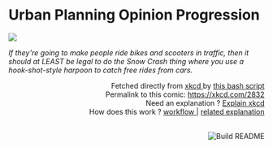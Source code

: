 # <b>Urban Planning Opinion Progression</b>

[![](https://imgs.xkcd.com/comics/urban_planning_opinion_progression.png)](https://xkcd.com/2832)

<i>If they&#39;re going to make people ride bikes and scooters in traffic, then it should at LEAST be legal to do the Snow Crash thing where you use a hook-shot-style harpoon to catch free rides from cars.</i>

<div align="right">
  Fetched directly from
  <a href="https://xkcd.com">
    xkcd
  </a>
  by
  <a href="https://github.com/Vanille-N/Vanille-N/blob/master/fetch">
    this bash script
  </a>
</div>
<div align="right">
  Permalink to this comic:
  <a href="https://xkcd.com/2832">
    https://xkcd.com/2832
  </a>
</div>
<div align="right">
  Need an explanation ?
  <a href="https://www.explainxkcd.com/wiki/index.php/2832">
    Explain xkcd
  </a>
</div>
<div align="right">
  How does this work ?
  <a href="https://github.com/Vanille-N/Vanille-N/blob/master/.github/workflows/build.yml">
    workflow
  </a>
  |
  <a href="https://simonwillison.net/2020/Jul/10/self-updating-profile-readme/">
    related explanation
  </a>
</div><br>

<a href="https://github.com/Vanille-N/Vanille-N/actions"><img src="https://github.com/Vanille-N/Vanille-N/workflows/Build%20README/badge.svg" align="right" alt="Build README"></a>
